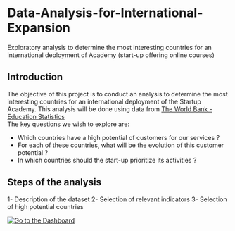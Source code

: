 # Data-Analysis-for-International-Expansion
Exploratory analysis to determine the most interesting countries for an international deployment of Academy (start-up offering online courses)

## Introduction
The objective of this project is to conduct an analysis to determine the most interesting countries for an international deployment of the Startup Academy.
This analysis will be done using data from 
<a href="https://datacatalog.worldbank.org/search/dataset/0038480">The World Bank - Education Statistics</a>
<br/>
The key questions we wish to explore are:
<br/>
* Which countries have a high potential of customers for our services ?
* For each of these countries, what will be the evolution of this customer potential ?
* In which countries should the start-up prioritize its activities ?

## Steps of the analysis
1- Description of the dataset
2- Selection of relevant indicators
3- Selection of high potential countries



<a href="https://share.streamlit.io/yacin-git/home-credit-scoring/main/app.py"><img src="https://i.ibb.co/pdFK3Bg/Capture.jpg" alt="Go to the Dashboard" border="0"></a>
